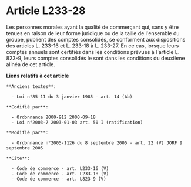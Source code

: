 # Article L233-28

Les personnes morales ayant la qualité de commerçant qui, sans y être tenues en raison de leur forme juridique ou de la
taille de l'ensemble du groupe, publient des comptes consolidés, se conforment aux dispositions des articles L. 233-16 et L.
233-18 à L. 233-27. En ce cas, lorsque leurs comptes annuels sont certifiés dans les conditions prévues à l'article L. 823-9,
leurs comptes consolidés le sont dans les conditions du deuxième alinéa de cet article.

**Liens relatifs à cet article**

	**Anciens textes**:

	  - Loi n°85-11 du 3 janvier 1985 - art. 14 (Ab)

	**Codifié par**:

	  - Ordonnance 2000-912 2000-09-18
	  - Loi n°2003-7 2003-01-03 art. 50 I (ratification)

	**Modifié par**:

	  - Ordonnance n°2005-1126 du 8 septembre 2005 - art. 22 (V) JORF 9 septembre 2005

	**Cite**:

	  - Code de commerce - art. L233-16 (V)
	  - Code de commerce - art. L233-18 (V)
	  - Code de commerce - art. L823-9 (V)
